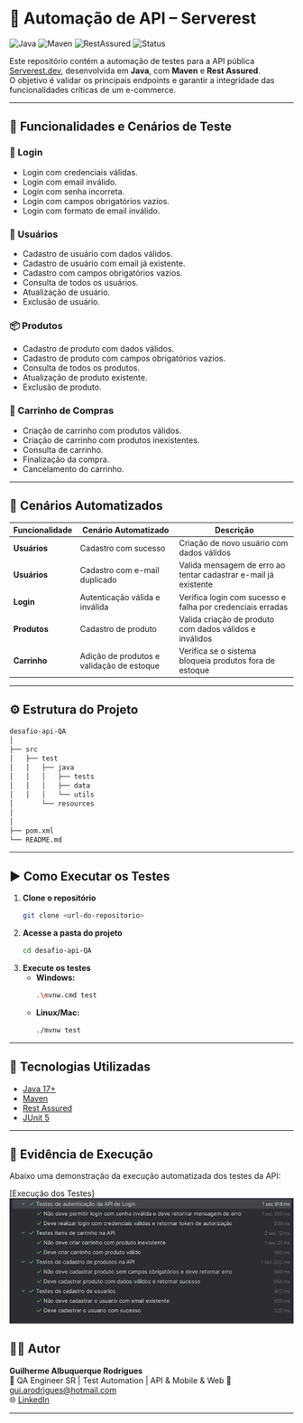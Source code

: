 # 🚀 Automação de API – Serverest

![Java](https://img.shields.io/badge/Java-17-blue)
![Maven](https://img.shields.io/badge/Maven-3.9.6-orange)
![RestAssured](https://img.shields.io/badge/RestAssured-5.3.0-green)
![Status](https://img.shields.io/badge/status-Em%20Desenvolvimento-yellow)

Este repositório contém a automação de testes para a API pública [Serverest.dev](https://serverest.dev), desenvolvida em **Java**, com **Maven** e **Rest Assured**.  
O objetivo é validar os principais endpoints e garantir a integridade das funcionalidades críticas de um e-commerce.

---

## 🧩 Funcionalidades e Cenários de Teste

### 🔐 Login
- Login com credenciais válidas.
- Login com email inválido.
- Login com senha incorreta.
- Login com campos obrigatórios vazios.
- Login com formato de email inválido.

### 👤 Usuários
- Cadastro de usuário com dados válidos.
- Cadastro de usuário com email já existente.
- Cadastro com campos obrigatórios vazios.
- Consulta de todos os usuários.
- Atualização de usuário.
- Exclusão de usuário.

### 📦 Produtos
- Cadastro de produto com dados válidos.
- Cadastro de produto com campos obrigatórios vazios.
- Consulta de todos os produtos.
- Atualização de produto existente.
- Exclusão de produto.

### 🛒 Carrinho de Compras
- Criação de carrinho com produtos válidos.
- Criação de carrinho com produtos inexistentes.
- Consulta de carrinho.
- Finalização da compra.
- Cancelamento do carrinho.

---

## 🤖 Cenários Automatizados

| Funcionalidade | Cenário Automatizado | Descrição |
|----------------|----------------------|------------|
| **Usuários** | Cadastro com sucesso | Criação de novo usuário com dados válidos |
| **Usuários** | Cadastro com e-mail duplicado | Valida mensagem de erro ao tentar cadastrar e-mail já existente |
| **Login** | Autenticação válida e inválida | Verifica login com sucesso e falha por credenciais erradas |
| **Produtos** | Cadastro de produto | Valida criação de produto com dados válidos e inválidos |
| **Carrinho** | Adição de produtos e validação de estoque | Verifica se o sistema bloqueia produtos fora de estoque |

---

## ⚙️ Estrutura do Projeto

```
desafio-api-QA
│
├── src
│   ├── test
│   │   ├── java
│   │   │   ├── tests
│   │   │   ├── data
│   │   │   └── utils
│       └── resources
│   
│
├── pom.xml
└── README.md
```

---

## ▶️ Como Executar os Testes

1. **Clone o repositório**
   ```bash
   git clone <url-do-repositorio>
   ```
2. **Acesse a pasta do projeto**
   ```bash
   cd desafio-api-QA
   ```
3. **Execute os testes**
    - **Windows:**
      ```bash
      .\mvnw.cmd test
      ```
    - **Linux/Mac:**
      ```bash
      ./mvnw test
      ```


---

## 🧠 Tecnologias Utilizadas

- [Java 17+](https://www.oracle.com/java/)
- [Maven](https://maven.apache.org/)
- [Rest Assured](https://rest-assured.io/)
- [JUnit 5](https://junit.org/junit5/)

---

## 🎥 Evidência de Execução

Abaixo uma demonstração da execução automatizada dos testes da API:

[Execução dos Testes]
![img_1.png](img_1.png)


## 👨‍💻 Autor

**Guilherme Albuquerque Rodrigues**  
💼 QA Engineer SR | Test Automation | API & Mobile & Web
📧 gui.arodrigues@hotmail.com  
🌐 [LinkedIn](https://www.linkedin.com/in/guilherme-albuquerque-b9191b16b/)

---


